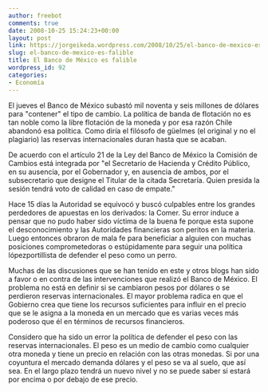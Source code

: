 ```yaml
---
author: freebot
comments: true
date: 2008-10-25 15:24:23+00:00
layout: post
link: https://jorgeikeda.wordpress.com/2008/10/25/el-banco-de-mexico-es-falible/
slug: el-banco-de-mexico-es-falible
title: El Banco de México es falible
wordpress_id: 92
categories:
- Economía
---
```


El jueves el Banco de México subastó mil noventa y seis millones de dólares para "contener" el tipo de cambio. La política de banda de flotación no es tan noble como la libre flotación de la moneda  y por esa razón Chile abandonó esa política. Como diría el filósofo de güelmes (el original y no el plagiario) las reservas internacionales duran hasta que se acaban.

De acuerdo con el artículo 21 de la Ley del Banco de México la Comisión de Cambios está integrada por "el Secretario de Hacienda y Crédito Público, en su ausencia, por el Gobernador y, en ausencia de ambos, por el subsecretario que designe el Titular de la citada Secretaría. Quien presida la sesión tendrá voto de calidad en caso de empate."

Hace 15 días la Autoridad se equivocó y buscó culpables entre los grandes perdedores de apuestas en los derivados: la Comer. Su error induce a pensar que no pudo haber sido víctima de la buena fe porque esta supone el desconocimiento y las Autoridades financieras son peritos en la materia. Luego entonces obraron de mala fe para beneficiar a alguien con muchas posiciones comprometedoras o estúpidamente para seguir una política lópezportillista de defender el peso como un perro.

Muchas de las discusiones que se han tenido en este y otros blogs han sido a favor o en contra de las intervenciones que realizó el Banco de México. El problema no está en definir si se cambiaron pesos por dólares o se perdieron reservas internacionales. El mayor problema radica en que el Gobierno crea que tiene los recursos suficientes para influir en el precio que se le asigna a la moneda en un mercado que es varias veces más poderoso que él en términos de recursos financieros.

Considero que ha sido un error la política de defender el peso con las reservas internacionales. El peso es un medio de cambio como cualquier otra moneda y tiene un precio en relación con las otras monedas. Si por una coyuntura el mercado demanda dólares y el peso se va al suelo, que así sea. En el largo plazo tendrá un nuevo nivel y no se puede saber si estará por encima o por debajo de ese precio.
